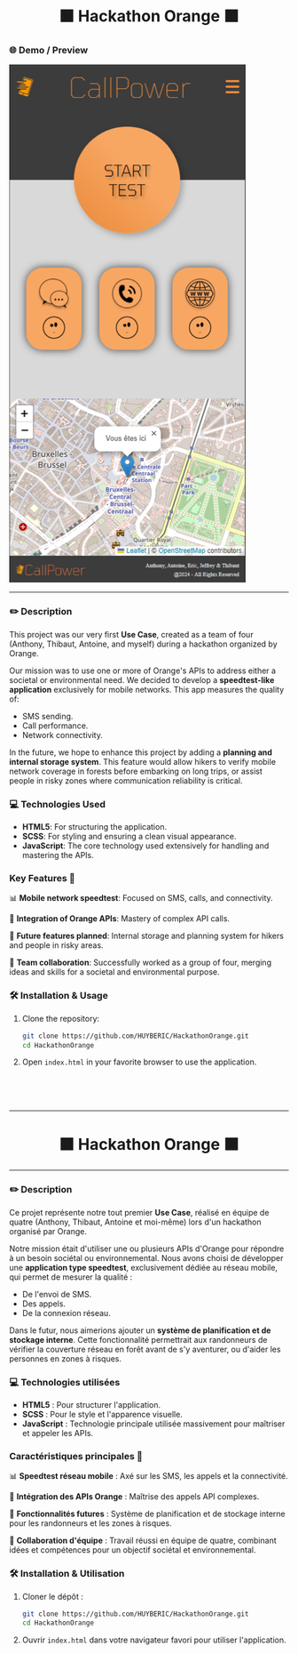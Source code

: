 <h1 align="center"> 🟧 Hackathon Orange 🟧 </h1>

### 🌐 Demo / Preview
![preview](assets/preview.png)

---

### ✏️ **Description**
This project was our very first **Use Case**, created as a team of four (Anthony, Thibaut, Antoine, and myself) during a hackathon organized by Orange.  

Our mission was to use one or more of Orange's APIs to address either a societal or environmental need. We decided to develop a **speedtest-like application** exclusively for mobile networks. This app measures the quality of:
- SMS sending.
- Call performance.
- Network connectivity.

In the future, we hope to enhance this project by adding a **planning and internal storage system**. This feature would allow hikers to verify mobile network coverage in forests before embarking on long trips, or assist people in risky zones where communication reliability is critical.

### 💻 **Technologies Used**
- **HTML5**: For structuring the application.
- **SCSS**: For styling and ensuring a clean visual appearance.
- **JavaScript**: The core technology used extensively for handling and mastering the APIs.

### **Key Features** 🚀
📊 **Mobile network speedtest**: Focused on SMS, calls, and connectivity.

🔗 **Integration of Orange APIs**: Mastery of complex API calls.

🌲 **Future features planned**: Internal storage and planning system for hikers and people in risky areas.

👥 **Team collaboration**: Successfully worked as a group of four, merging ideas and skills for a societal and environmental purpose.

### 🛠️ **Installation & Usage**
1. Clone the repository:
   
   ```bash
   git clone https://github.com/HUYBERIC/HackathonOrange.git
   cd HackathonOrange
   
   ```

2. Open `index.html` in your favorite browser to use the application.

<br>
<br>
<br>

---

<h1 align="center"> 🟧 Hackathon Orange 🟧 </h1>

---

### ✏️ **Description**
Ce projet représente notre tout premier **Use Case**, réalisé en équipe de quatre (Anthony, Thibaut, Antoine et moi-même) lors d'un hackathon organisé par Orange.  

Notre mission était d'utiliser une ou plusieurs APIs d'Orange pour répondre à un besoin sociétal ou environnemental. Nous avons choisi de développer une **application type speedtest**, exclusivement dédiée au réseau mobile, qui permet de mesurer la qualité :
- De l'envoi de SMS.
- Des appels.
- De la connexion réseau.

Dans le futur, nous aimerions ajouter un **système de planification et de stockage interne**. Cette fonctionnalité permettrait aux randonneurs de vérifier la couverture réseau en forêt avant de s'y aventurer, ou d'aider les personnes en zones à risques.

### 💻 **Technologies utilisées**
- **HTML5** : Pour structurer l'application.
- **SCSS** : Pour le style et l'apparence visuelle.
- **JavaScript** : Technologie principale utilisée massivement pour maîtriser et appeler les APIs.

### **Caractéristiques principales** 🚀
📊 **Speedtest réseau mobile** : Axé sur les SMS, les appels et la connectivité.

🔗 **Intégration des APIs Orange** : Maîtrise des appels API complexes.

🌲 **Fonctionnalités futures** : Système de planification et de stockage interne pour les randonneurs et les zones à risques.

👥 **Collaboration d'équipe** : Travail réussi en équipe de quatre, combinant idées et compétences pour un objectif sociétal et environnemental.

### 🛠️ **Installation & Utilisation**
1. Cloner le dépôt :
   
   ```bash
   git clone https://github.com/HUYBERIC/HackathonOrange.git
   cd HackathonOrange
   
   ```

2. Ouvrir `index.html` dans votre navigateur favori pour utiliser l'application.
